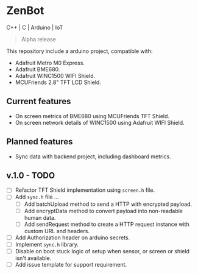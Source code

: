 # ZenBot

C++ | C | Arduino | IoT

> Alpha release

This repository include a arduino project, compatible with:

- Adafruit Metro M0 Express.
- Adafruit BME680.
- Adafruit WINC1500 WIFI Shield.
- MCUFriends 2.8" TFT LCD Shield.

## Current features

- On screen metrics of BME680 using MCUFriends TFT Shield.
- On screen network details of WINC1500 using Adafruit WIFI Shield.

## Planned features

- Sync data with backend project, including dashboard metrics.

## v.1.0 - TODO 

- [ ] Refactor TFT Shield implementation using `screen.h` file.
- [ ] Add `sync.h` file ...
    - [ ] Add batchUpload method to send a HTTP with encrypted payload.
    - [ ] Add encryptData method to convert payload into non-readable human data.
    - [ ] Add sendRequest method to create a HTTP request instance with custom URL and headers.
- [ ] Add Authorization header on arduino secrets.
- [ ] Implement `sync.h` library.
- [ ] Disable on boot stuck logic of setup when sensor, or screen or shield isn't available.
- [ ] Add issue template for support requirement.
